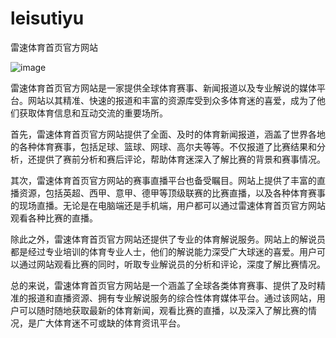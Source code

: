 # leisutiyu
雷速体育首页官方网站

![image](https://user-images.githubusercontent.com/132263395/236118296-3e6b7415-238d-4915-b829-2caf7a594574.png)


雷速体育首页官方网站是一家提供全球体育赛事、新闻报道以及专业解说的媒体平台。网站以其精准、快速的报道和丰富的资源库受到众多体育迷的喜爱，成为了他们获取体育信息和互动交流的重要场所。

首先，雷速体育首页官方网站提供了全面、及时的体育新闻报道，涵盖了世界各地的各种体育赛事，包括足球、篮球、网球、高尔夫等等。不仅报道了比赛结果和分析，还提供了赛前分析和赛后评论，帮助体育迷深入了解比赛的背景和赛事情况。

其次，雷速体育首页官方网站的赛事直播平台也备受瞩目。网站上提供了丰富的直播资源，包括英超、西甲、意甲、德甲等顶级联赛的比赛直播，以及各种体育赛事的现场直播。无论是在电脑端还是手机端，用户都可以通过雷速体育首页官方网站观看各种比赛的直播。

除此之外，雷速体育首页官方网站还提供了专业的体育解说服务。网站上的解说员都是经过专业培训的体育专业人士，他们的解说能力深受广大球迷的喜爱。用户可以通过网站观看比赛的同时，听取专业解说员的分析和评论，深度了解比赛情况。

总的来说，雷速体育首页官方网站是一个涵盖了全球各类体育赛事、提供了及时精准的报道和直播资源、拥有专业解说服务的综合性体育媒体平台。通过该网站，用户可以随时随地获取最新的体育新闻，观看比赛的直播，以及深入了解比赛的情况，是广大体育迷不可或缺的体育资讯平台。
